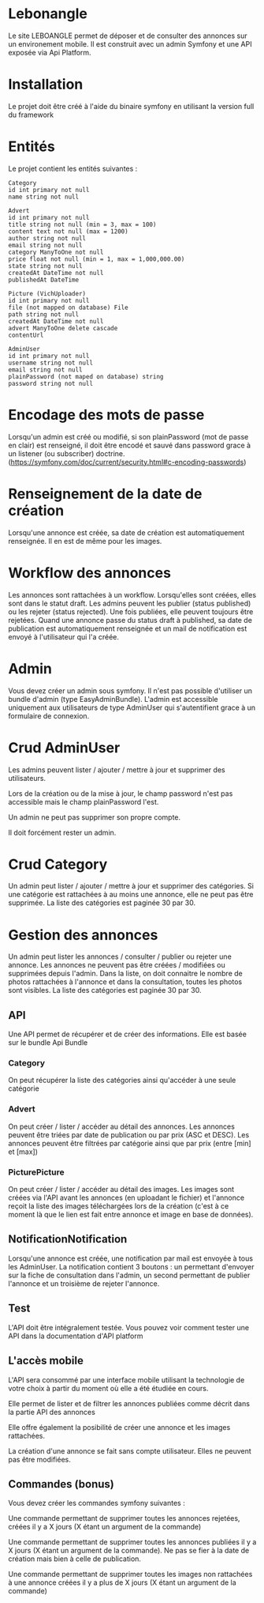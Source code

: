 # Lebonangle

Le site LEBOANGLE permet de déposer et de consulter des annonces sur un environement mobile. Il est construit avec un admin Symfony et une API exposée via Api
Platform.

# Installation

Le projet doit être créé à l'aide du binaire symfony en utilisant la version full du framework

# Entités

Le projet contient les entités suivantes :

```
Category
id int primary not null
name string not null
```
```
Advert
id int primary not null
title string not null (min = 3, max = 100)
content text not null (max = 1200)
author string not null
email string not null
category ManyToOne not null
price float not null (min = 1, max = 1,000,000.00)
state string not null
createdAt DateTime not null
publishedAt DateTime
```
```
Picture (VichUploader)
id int primary not null
file (not mapped on database) File
path string not null
createdAt DateTime not null
advert ManyToOne delete cascade
contentUrl

```
```
AdminUser
id int primary not null
username string not null
email string not null
plainPassword (not maped on database) string
password string not null
```
# Encodage des mots de passe

Lorsqu'un admin est créé ou modifié, si son plainPassword (mot de passe en clair) est renseigné, il doit être encodé et sauvé dans password grace à un listener (ou
subscriber) doctrine. (https://symfony.com/doc/current/security.html#c-encoding-passwords)

# Renseignement de la date de création

Lorsqu'une annonce est créée, sa date de création est automatiquement renseignée. Il en est de même pour les images.

# Workflow des annonces

Les annonces sont rattachées à un workflow. Lorsqu'elles sont créées, elles sont dans le statut draft. Les admins peuvent les publier (status published) ou les
rejeter (status rejected). Une fois publiées, elle peuvent toujours être rejetées.
Quand une annonce passe du status draft à published, sa date de publication est automatiquement renseignée et un mail de notification est envoyé à l'utilisateur
qui l'a créée.

# Admin

Vous devez créer un admin sous symfony. Il n'est pas possible d'utiliser un bundle d'admin (type EasyAdminBundle).
L'admin est accessible uniquement aux utilisateurs de type AdminUser qui s'autentifient grace à un formulaire de connexion.


# Crud AdminUser

Les admins peuvent lister / ajouter / mettre à jour et supprimer des utilisateurs.

Lors de la création ou de la mise à jour, le champ password n'est pas accessible mais le champ plainPassword l'est.

Un admin ne peut pas supprimer son propre compte.

Il doit forcément rester un admin.

# Crud Category

Un admin peut lister / ajouter / mettre à jour et supprimer des catégories.
Si une catégorie est rattachées à au moins une annonce, elle ne peut pas être supprimée. La liste des catégories est paginée 30 par 30.

# Gestion des annonces

Un admin peut lister les annonces / consulter / publier ou rejeter une annonce.
Les annonces ne peuvent pas être créées / modifiées ou supprimées depuis l'admin.
Dans la liste, on doit connaitre le nombre de photos rattachées à l'annonce et dans la consultation, toutes les photos sont visibles. La liste des catégories est paginée
30 par 30.

## API

Une API permet de récupérer et de créer des informations. Elle est basée sur le bundle Api Bundle

### Category

On peut récupérer la liste des catégories ainsi qu'accéder à une seule catégorie

### Advert

On peut créer / lister / accéder au détail des annonces.
Les annonces peuvent être triées par date de publication ou par prix (ASC et DESC).
Les annonces peuvent être filtrées par catégorie ainsi que par prix (entre [min] et [max])

### PicturePicture

On peut créer / lister / accéder au détail des images. Les images sont créées via l'API avant les annonces (en uploadant le fichier) et l'annonce reçoit la liste des
images téléchargées lors de la création (c'est à ce moment là que le lien est fait entre annonce et image en base de données).

## NotificationNotification

Lorsqu'une annonce est créée, une notification par mail est envoyée à tous les AdminUser.
La notification contient 3 boutons : un permettant d'envoyer sur la fiche de consultation dans l'admin, un second permettant de publier l'annonce et un troisième de
rejeter l'annonce.

## Test

L'API doit être intégralement testée. Vous pouvez voir comment tester une API dans la documentation d'API platform

## L'accès mobile

L'API sera consommé par une interface mobile utilisant la technologie de votre choix à partir du moment où elle a été étudiée en cours.

Elle permet de lister et de filtrer les annonces publiées comme décrit dans la partie API des annonces

Elle offre également la posibilité de créer une annonce et les images rattachées.

La création d'une annonce se fait sans compte utilisateur. Elles ne peuvent pas être modifiées.

## Commandes (bonus)

Vous devez créer les commandes symfony suivantes :

Une commande permettant de supprimer toutes les annonces rejetées, créées il y a X jours (X étant un argument de la commande)

Une commande permettant de supprimer toutes les annonces publiées il y a X jours (X étant un argument de la commande). Ne pas se fier à la date de création mais
bien à celle de publication.

Une commande permettant de supprimer toutes les images non rattachées à une annonce créées il y a plus de X jours (X étant un argument de la commande)



